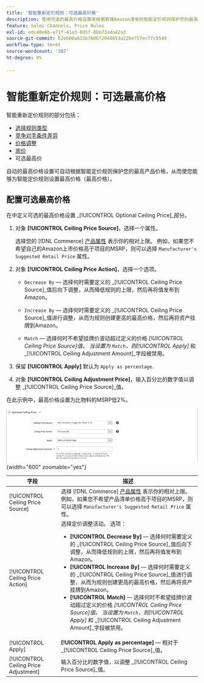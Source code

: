 ```yaml
---
title: '智能重新定价规则：可选最高价格'
description: 使用可选的最高价格设置来根据管理Amazon清单的智能定价规则保护您的最高产品价格。
feature: Sales Channels, Price Rules
exl-id: edc40e6b-e71f-41a3-8d5f-8bb73ada42a3
source-git-commit: b2e608a633b760672044653a22be757ecffc9540
workflow-type: tm+mt
source-wordcount: '387'
ht-degree: 0%

---
```


# 智能重新定价规则：可选最高价格

智能重新定价规则的部分包括：

- [选择规则类型](./intelligent-repricing-rules.md)
- [竞争对手条件差异](./competitor-conditional-variances.md)
- [价格调整](./price-adjustment.md)
- [底价](./floor-price.md)
- 可选最高价

自动的最高价格设置可自动根据智能定价规则保护您的最高产品价格，从而使您能够为智能定价规则设置最高价格（最高价格）。

## 配置可选最高价格

在中定义可选的最高价格设置 _[!UICONTROL Optional Ceiling Price]_部分。

1. 对象 **[!UICONTROL Ceiling Price Source]**，选择一个属性。

   选择您的 [!DNL Commerce] [产品属性](https://experienceleague.adobe.com/docs/commerce-admin/catalog/product-attributes/product-attributes.html) 表示你的相对上限。 例如，如果您不希望自己的Amazon上市价格高于项目的MSRP，则可以选择 `Manufacturer's Suggested Retail Price` 属性。

1. 对象 **[!UICONTROL Ceiling Price Action]**，选择一个选项。

   - `Decrease By`  — 选择何时需要定义的 _[!UICONTROL Ceiling Price Source]_值后向下调整，从而降低规则的上限，然后再将值发布到Amazon。

   - `Increase By`  — 选择何时需要定义的 _[!UICONTROL Ceiling Price Source]_值进行调整，从而为规则创建更高的最高价格，然后再将资产挂牌到Amazon。

   - `Match`  — 选择何时不希望挂牌价波动超过定义的价格 _[!UICONTROL Ceiling Price Source]_值。 当设置为 `Match`，则_[!UICONTROL Apply]_ 和 _[!UICONTROL Ceiling Adjustment Amount]_字段被禁用。

1. 保留 **[!UICONTROL Apply]** 默认为 `Apply as percentage`.

1. 对象 **[!UICONTROL Ceiling Adjustment Price]**，输入百分比的数字值以调整 _[!UICONTROL Ceiling Price Source]_值。

在此示例中，最高价格设置为比物料的MSRP低2%。

![智能重新定价规则 — 可选最高价格](assets/ob-intelligent-price-rule-ceiling.png){width="600" zoomable="yes"}

| 字段 | 描述 |
|---------------------------------------|-----------------------------------------------------------------------------------------------------------------------------------------------------------------------------------------------------------------------------------------------------------------------------------------------------------------------------------------------------------------------------------------------------------------------------------------------------------------------------------------------------------------------------------------------------------------------------------------------------------------------------------------------------------------------------------------------------------------------------------------------------------|
| [!UICONTROL Ceiling Price Source] | 选择 [!DNL Commerce] [产品属性](https://experienceleague.adobe.com/docs/commerce-admin/catalog/product-attributes/product-attributes.html) 表示你的相对上限。 例如，如果您不希望产品清单价格高于项目的MSRP，则可以选择 `Manufacturer's Suggested Retail Price` 属性。 |
| [!UICONTROL Ceiling Price Action] | 选择定价调整活动。 选项：<ul><li>**[!UICONTROL Decrease By]**  — 选择何时需要定义的 _[!UICONTROL Ceiling Price Source]_值后向下调整，从而降低规则的上限，然后再将值发布到Amazon。</li><li>**[!UICONTROL Increase By]**  — 选择何时需要定义的 _[!UICONTROL Ceiling Price Source]_值进行调整，从而为规则创建更高的最高价格，然后再将资产挂牌到Amazon。</li><li>**[!UICONTROL Match]**  — 选择何时不希望挂牌价波动超过定义的价格 _[!UICONTROL Ceiling Price Source]_值。 当设置为 `Match`，则_[!UICONTROL Apply]_ 和 _[!UICONTROL Ceiling Adjustment Amount]_字段被禁用。</li></ul> |
| [!UICONTROL Apply] | **[!UICONTROL Apply as percentage]**  — 相对于 _[!UICONTROL Ceiling Price Source]_值。 |
| [!UICONTROL Ceiling Price Adjustment] | 输入百分比的数字值，以调整 _[!UICONTROL Ceiling Price Source]_值。 |
